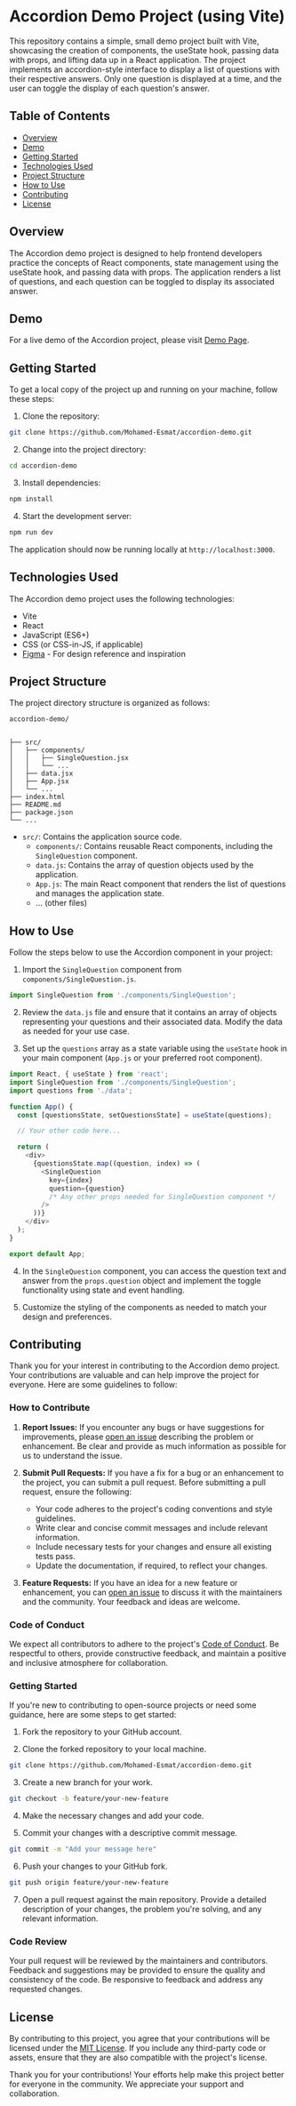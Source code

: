 # Accordion Demo Project (using Vite)

This repository contains a simple, small demo project built with Vite, showcasing the creation of components, the useState hook, passing data with props, and lifting data up in a React application. The project implements an accordion-style interface to display a list of questions with their respective answers. Only one question is displayed at a time, and the user can toggle the display of each question's answer.

## Table of Contents

- [Overview](#overview)
- [Demo](#demo)
- [Getting Started](#getting-started)
- [Technologies Used](#technologies-used)
- [Project Structure](#project-structure)
- [How to Use](#how-to-use)
- [Contributing](#contributing)
- [License](#license)

## Overview

The Accordion demo project is designed to help frontend developers practice the concepts of React components, state management using the useState hook, and passing data with props. The application renders a list of questions, and each question can be toggled to display its associated answer.

## Demo

For a live demo of the Accordion project, please visit [Demo Page](https://accordion-demo-esmat.netlify.app/).

## Getting Started

To get a local copy of the project up and running on your machine, follow these steps:

1. Clone the repository:

```bash
git clone https://github.com/Mohamed-Esmat/accordion-demo.git
```

2. Change into the project directory:

```bash
cd accordion-demo
```

3. Install dependencies:

```bash
npm install
```

4. Start the development server:

```bash
npm run dev
```

The application should now be running locally at `http://localhost:3000`.

## Technologies Used

The Accordion demo project uses the following technologies:

- Vite
- React
- JavaScript (ES6+)
- CSS (or CSS-in-JS, if applicable)
- [Figma](https://www.figma.com/file/TAwJ3kWOqkw0o8UVtAMOHO/Accordion?node-id=0%3A1&t=1YEti8xBykw69tBH-1) - For design reference and inspiration

## Project Structure

The project directory structure is organized as follows:

```
accordion-demo/


├── src/
│   ├── components/
│   │   ├── SingleQuestion.jsx
│   │   └── ...
│   ├── data.jsx
│   ├── App.jsx
│   └── ...
├── index.html
├── README.md
├── package.json
└── ...
```

- `src/`: Contains the application source code.
  - `components/`: Contains reusable React components, including the `SingleQuestion` component.
  - `data.js`: Contains the array of question objects used by the application.
  - `App.js`: The main React component that renders the list of questions and manages the application state.
  - ... (other files)

## How to Use

Follow the steps below to use the Accordion component in your project:

1. Import the `SingleQuestion` component from `components/SingleQuestion.js`.

```javascript
import SingleQuestion from './components/SingleQuestion';
```

2. Review the `data.js` file and ensure that it contains an array of objects representing your questions and their associated data. Modify the data as needed for your use case.

3. Set up the `questions` array as a state variable using the `useState` hook in your main component (`App.js` or your preferred root component).

```javascript
import React, { useState } from 'react';
import SingleQuestion from './components/SingleQuestion';
import questions from './data';

function App() {
  const [questionsState, setQuestionsState] = useState(questions);

  // Your other code here...

  return (
    <div>
      {questionsState.map((question, index) => (
        <SingleQuestion
          key={index}
          question={question}
          /* Any other props needed for SingleQuestion component */
        />
      ))}
    </div>
  );
}

export default App;
```

4. In the `SingleQuestion` component, you can access the question text and answer from the `props.question` object and implement the toggle functionality using state and event handling.

5. Customize the styling of the components as needed to match your design and preferences.

## Contributing

Thank you for your interest in contributing to the Accordion demo project. Your contributions are valuable and can help improve the project for everyone. Here are some guidelines to follow:

### How to Contribute

1. **Report Issues:** If you encounter any bugs or have suggestions for improvements, please [open an issue](https://github.com/Mohamed-Esmat/accordion-demo/issues) describing the problem or enhancement. Be clear and provide as much information as possible for us to understand the issue.

2. **Submit Pull Requests:** If you have a fix for a bug or an enhancement to the project, you can submit a pull request. Before submitting a pull request, ensure the following:

   - Your code adheres to the project's coding conventions and style guidelines.
   - Write clear and concise commit messages and include relevant information.
   - Include necessary tests for your changes and ensure all existing tests pass.
   - Update the documentation, if required, to reflect your changes.

3. **Feature Requests:** If you have an idea for a new feature or enhancement, you can [open an issue](https://github.com/Mohamed-Esmat/accordion-demo/issues) to discuss it with the maintainers and the community. Your feedback and ideas are welcome.

### Code of Conduct

We expect all contributors to adhere to the project's [Code of Conduct](CODE_OF_CONDUCT.md). Be respectful to others, provide constructive feedback, and maintain a positive and inclusive atmosphere for collaboration.

### Getting Started

If you're new to contributing to open-source projects or need some guidance, here are some steps to get started:

1. Fork the repository to your GitHub account.

2. Clone the forked repository to your local machine.

```bash
git clone https://github.com/Mohamed-Esmat/accordion-demo.git
```

3. Create a new branch for your work.

```bash
git checkout -b feature/your-new-feature
```

4. Make the necessary changes and add your code.

5. Commit your changes with a descriptive commit message.

```bash
git commit -m "Add your message here"
```

6. Push your changes to your GitHub fork.

```bash
git push origin feature/your-new-feature
```

7. Open a pull request against the main repository. Provide a detailed description of your changes, the problem you're solving, and any relevant information.

### Code Review

Your pull request will be reviewed by the maintainers and contributors. Feedback and suggestions may be provided to ensure the quality and consistency of the code. Be responsive to feedback and address any requested changes.

## License

By contributing to this project, you agree that your contributions will be licensed under the [MIT License](LICENSE). If you include any third-party code or assets, ensure that they are also compatible with the project's license.

Thank you for your contributions! Your efforts help make this project better for everyone in the community. We appreciate your support and collaboration.